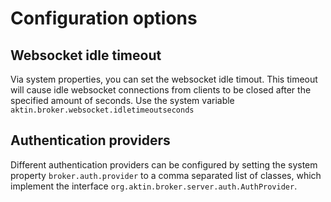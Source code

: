 # Configuration options

## Websocket idle timeout

Via system properties, you can set the websocket idle timout. This timeout
will cause idle websocket connections from clients to be closed after the 
specified amount of seconds. Use the system variable `aktin.broker.websocket.idletimeoutseconds`

## Authentication providers

Different authentication providers can be configured by setting the system
property `broker.auth.provider` to a comma separated list of classes, which
implement the interface `org.aktin.broker.server.auth.AuthProvider`.

